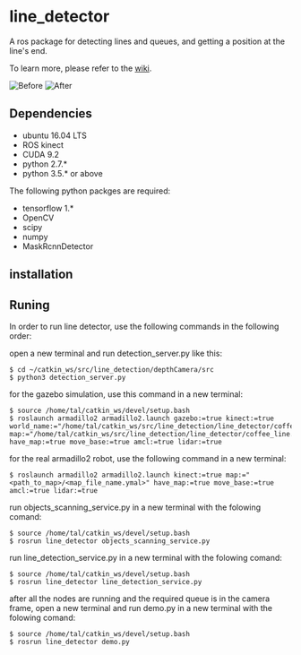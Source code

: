 # line_detector
A ros package for detecting lines and queues, and getting a position at the line's end.

To learn more, please refer to the [wiki](https://github.com/EyalSeg/line_detector/wiki).


![Before ](https://user-images.githubusercontent.com/10437548/69551704-d1acba80-0fa5-11ea-925a-df94bf7a8c64.png)
![After ](https://user-images.githubusercontent.com/10437548/69559435-9ebcf380-0fb2-11ea-8f36-50b736af8c79.png)


## Dependencies
* ubuntu 16.04 LTS
* ROS kinect
* CUDA 9.2
* python 2.7.*
* python 3.5.* or above

The following python packges are required:
* tensorflow 1.*
* OpenCV
* scipy
* numpy
* MaskRcnnDetector

## installation

## Runing
In order to run line detector, use the following commands in the following order:

open a new terminal and run detection_server.py like this:
```
$ cd ~/catkin_ws/src/line_detection/depthCamera/src
$ python3 detection_server.py
```

for the gazebo simulation, use this command in a new terminal:
```
$ source /home/tal/catkin_ws/devel/setup.bash
$ roslaunch armadillo2 armadillo2.launch gazebo:=true kinect:=true world_name:="/home/tal/catkin_ws/src/line_detection/line_detector/coffee_line.world" map:="/home/tal/catkin_ws/src/line_detection/line_detector/coffee_line.yaml" have_map:=true move_base:=true amcl:=true lidar:=true
```

for the real armadillo2 robot, use the following command in a new terminal:
```
$ roslaunch armadillo2 armadillo2.launch kinect:=true map:="<path_to_map>/<map_file_name.ymal>" have_map:=true move_base:=true amcl:=true lidar:=true
```

run objects_scanning_service.py in a new terminal with the folowing comand: 
```
$ source /home/tal/catkin_ws/devel/setup.bash
$ rosrun line_detector objects_scanning_service.py
```

run line_detection_service.py in a new terminal with the folowing comand: 
```
$ source /home/tal/catkin_ws/devel/setup.bash
$ rosrun line_detector line_detection_service.py
```

after all the nodes are running and the required queue is in the camera frame, open a new terminal and run demo.py in a new terminal with the folowing comand:
```
$ source /home/tal/catkin_ws/devel/setup.bash
$ rosrun line_detector demo.py
```
